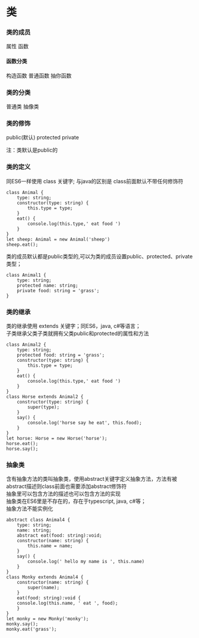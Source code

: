 # 类

### 类的成员
属性
函数

#### 函数分类
构造函数
普通函数
抽你函数

### 类的分类
普通类
抽像类

### 类的修饰
public(默认)
protected 
private

注：类默认是public的

### 类的定义
同ES6一样使用 class 关键字; 与java的区别是 class前面默认不带任何修饰符  

    class Animal {
        type: string;
        constructor(type: string) {
            this.type = type;
        }
        eat() {
            console.log(this.type,' eat food ')
        }
    }
    let sheep: Animal = new Animal('sheep')
    sheep.eat();


类的成员默认都是public类型的,可以为类的成员设置public、protected、private类型；

    class Animal1 {
        type: string;
        protected name: string;
        private food: string = 'grass';
    }

### 类的继承
类的继承使用 extends 关键字；同ES6，java, c#等语言；  
子类继承父类子类就拥有父类public和protected的属性和方法

    class Animal2 {
        type: string;
        protected food: string = 'grass';
        constructor(type: string) {
            this.type = type;
        }
        eat() {
            console.log(this.type,' eat food ')
        }
    }
    class Horse extends Animal2 {
        constructor(type: string) {
            super(type);
        }
        say() {
            console.log('horse say he eat', this.food);
        }
    }
    let horse: Horse = new Horse('horse');
    horse.eat();
    horse.say();

### 抽象类
含有抽象方法的类叫抽象类，使用abstract关键字定义抽象方法，方法有被abstract描述则class前面也需要添加abstract修饰符  
抽象里可以包含方法的描述也可以包含方法的实现  
抽象类在ES6里是不存在的，存在于typescript, java, c#等；  
抽象方法不能实例化 

    abstract class Animal4 {
        type: string;
        name: string;
        abstract eat(food: string):void;
        constructor(name: string) {
            this.name = name;
        }
        say() {
            console.log(' hello my name is ', this.name)
        }
    }
    class Monky extends Animal4 {
        constructor(name: string) {
            super(name);
        }
        eat(food: string):void {
        console.log(this.name, ' eat ', food); 
        }
    }
    let monky = new Monky('monky');
    monky.say();
    monky.eat('grass');
